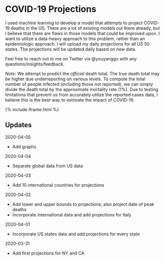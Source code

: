 # COVID-19 Projections

I used machine learning to develop a model that attempts to project COVID-19 deaths in the US. There are a lot of existing models out there already, but I believe that there are flaws in those models that could be improved upon. I want to utilize a data-heavy approach to this problem, rather than an epidemiologic approach. I will upload my daily projections for all US 50 states. The projections will be updated daily based on new data.

Feel free to reach out to me on Twitter via @youyanggu with any questions/insights/feedback.

_Note_: We attempt to predict the _official_ death total. The true death total may be higher due underreporting on various levels. To compute the total number of people infected (including those not reported), we can simply divide the death total by the approximate mortality rate (1%). Due to testing limitations that prevent us from accurately utilize the reported cases data, I believe this is the best way to estimate the impact of COVID-19.

{% include iframe.html %}

## Updates

2020-04-05
* Add graphs

2020-04-04
* Separate global data from US data

2020-04-03
* Add 10 international countries for projections

2020-04-02
* Add lower and upper bounds to projections; also project date of peak deaths
* Incorporate international data and add projections for Italy

2020-04-01
* Incorporate US states data and add projections for every state

2020-03-31
* Add first projections for NY and CA
